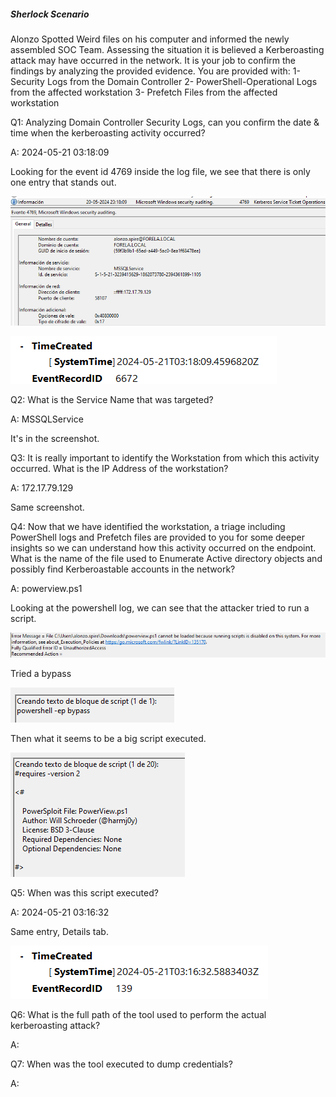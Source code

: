 
##### Sherlock Scenario

Alonzo Spotted Weird files on his computer and informed the newly assembled SOC Team. Assessing the situation it is believed a Kerberoasting attack may have occurred in the network. It is your job to confirm the findings by analyzing the provided evidence. You are provided with: 1- Security Logs from the Domain Controller 2- PowerShell-Operational Logs from the affected workstation 3- Prefetch Files from the affected workstation


Q1: Analyzing Domain Controller Security Logs, can you confirm the date & time when the kerberoasting activity occurred?

A: 2024-05-21 03:18:09

Looking for the event id 4769 inside the log file, we see that there is only one entry that stands out.

![](../../Img/Pasted%20image%2020250428191948.png)

![](../../Img/Pasted%20image%2020250428192002.png)

Q2: What is the Service Name that was targeted?

A: MSSQLService

It's in the screenshot.

Q3: It is really important to identify the Workstation from which this activity occurred. What is the IP Address of the workstation?

A: 172.17.79.129

Same screenshot.

Q4: Now that we have identified the workstation, a triage including PowerShell logs and Prefetch files are provided to you for some deeper insights so we can understand how this activity occurred on the endpoint. What is the name of the file used to Enumerate Active directory objects and possibly find Kerberoastable accounts in the network?

A: powerview.ps1

Looking at the powershell log, we can see that the attacker tried to run a script.

![](../../Img/Pasted%20image%2020250428192318.png)

Tried a bypass

![](../../Img/Pasted%20image%2020250428192414.png)

Then what it seems to be a big script executed.

![](../../Img/Pasted%20image%2020250428192451.png)

Q5: When was this script executed?

A: 2024-05-21 03:16:32

Same entry, Details tab.

![](../../Img/Pasted%20image%2020250428192522.png)

Q6: What is the full path of the tool used to perform the actual kerberoasting attack?

A: 



Q7: When was the tool executed to dump credentials?

A: 
